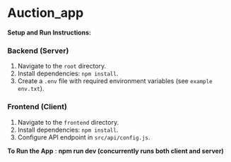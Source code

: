 ﻿# Auction_app
**Setup and Run Instructions:**

### Backend (Server)
1. Navigate to the `root` directory.
2. Install dependencies: `npm install`.
3. Create a `.env` file with required environment variables (see `example env.txt`).

### Frontend (Client)

1. Navigate to the `frontend` directory.
2. Install dependencies: `npm install`.
3. Configure API endpoint in `src/api/config.js`.

**To Run the App** : **npm run dev (concurrently runs both client and server)**
